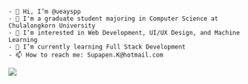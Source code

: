 ```
- 👋 Hi, I’m @ueayspp
- 🪷 I'm a graduate student majoring in Computer Science at Chulalongkorn University 
- 👀 I’m interested in Web Development, UI/UX Design, and Machine Learning
- 🌱 I’m currently learning Full Stack Development
- 📫 How to reach me: Supapen.K@hotmail.com
```

<img src="https://github-readme-stats.vercel.app/api/top-langs/?username=ueayspp&layout=compact"/>

<!---
ueayspp/ueayspp is a ✨ special ✨ repository because its `README.md` (this file) appears on your GitHub profile.
You can click the Preview link to take a look at your changes.
--->
